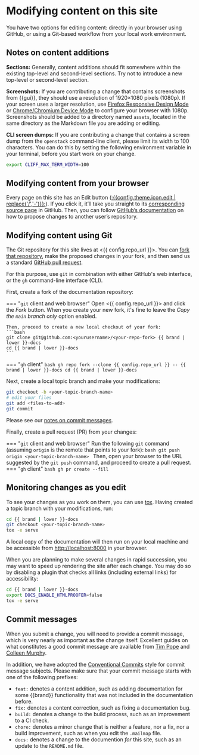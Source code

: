 # Modifying content on this site

You have two options for editing content: directly in your browser
using GitHub, or using a Git-based workflow from your local work
environment.

## Notes on content additions


**Sections:** Generally, content additions should fit somewhere within
the existing top-level and second-level sections. Try not to introduce
a new top-level or second-level section.

**Screenshots:** If you are contributing a change that contains
screenshots from {{gui}}, they should use a resolution of
1920×1080 pixels (1080p). If your screen uses a larger resolution, use
[Firefox Responsive Design
Mode](https://firefox-source-docs.mozilla.org/devtools-user/responsive_design_mode/)
or [Chrome/Chromium Device
Mode](https://developer.chrome.com/docs/devtools/device-mode/) to
configure your browser with 1080p.
Screenshots should be added to a directory named `assets`, located in
the same directory as the Markdown file you are adding or editing.

**CLI screen dumps:** If you are contributing a change that contains a
screen dump from the `openstack` command-line client, please limit its
width to 100 characters. You can do this by setting the following
environment variable in your terminal, before you start work on your
change.

``` bash
export CLIFF_MAX_TERM_WIDTH=100
```

## Modifying content from your browser

Every page on this site has an Edit button
([:{{config.theme.icon.edit | replace('/','-')}}:]({{page.edit_url}})).
If you click it, it’ll
take you straight to its [corresponding source page]({{page.edit_url}}) in GitHub. Then,
you can follow [GitHub’s
documentation](https://docs.github.com/en/repositories/working-with-files/managing-files/editing-files#editing-files-in-another-users-repository)
on how to propose changes to another user’s repository.


## Modifying content using Git

The Git repository for this site lives at <{{ config.repo_url }}>. You
can [fork that
repository](https://docs.github.com/en/get-started/quickstart/fork-a-repo),
make the proposed changes in your fork, and then send us a standard
[GitHub pull
request](https://docs.github.com/en/pull-requests/collaborating-with-pull-requests/proposing-changes-to-your-work-with-pull-requests/about-pull-requests).

For this purpose, use `git` in combination with either GitHub's web
interface, or the `gh` command-line interface (CLI).

First, create a fork of the documentation repository:

=== "`git` client and web browser"
    Open <{{ config.repo_url }}> and click the *Fork* button.
    When you create your new fork, it's fine to leave the
    *Copy the `main` branch only* option enabled.

    Then, proceed to create a new local checkout of your fork:
    ```bash
    git clone git@github.com:<yourusername>/<your-repo-fork> {{ brand | lower }}-docs
    cd {{ brand | lower }}-docs
    ```
=== "`gh` client"
    ```bash
    gh repo fork --clone {{ config.repo_url }} -- {{ brand | lower }}-docs
    cd {{ brand | lower }}-docs
    ```

Next, create a local topic branch and make your modifications:

```bash
git checkout -b <your-topic-branch-name>
# edit your files
git add <files-to-add>
git commit
```

Please see our [notes on commit messages](../quality).

Finally, create a pull request (PR) from your changes:

=== "`git` client and web browser"
    Run the following `git` command (assuming `origin` is the
    remote that points to your fork):
    ```bash
    git push origin <your-topic-branch-name>
    ```
    Then, open your browser to the URL suggested by the `git push`
    command, and proceed to create a pull request.
=== "`gh` client"
    ```bash
    gh pr create --fill
    ```

## Monitoring changes as you edit

To see your changes as you work on them, you can use
[tox](https://tox.wiki/en/latest/). Having created a topic branch with
your modifications, run:

```bash
cd {{ brand | lower }}-docs
git checkout <your-topic-branch-name>
tox -e serve
```

A local copy of the documentation will then run on your local machine
and be accessible from <http://localhost:8000> in your browser.

When you are planning to make several changes in rapid succession, you
may want to speed up rendering the site after each change. You may do
so by disabling a plugin that checks all links (including external
links) for accessibility:

```bash
cd {{ brand | lower }}-docs
export DOCS_ENABLE_HTMLPROOFER=false
tox -e serve
```

## Commit messages

When you submit a change, you will need to provide a commit message,
which is very nearly as important as the change itself. Excellent
guides on what constitutes a good commit message are available from
[Tim
Pope](https://tbaggery.com/2008/04/19/a-note-about-git-commit-messages.html)
and [Colleen
Murphy](http://www.gazlene.net/getting-work-done-in-open-source.html).

In addition, we have adopted the [Conventional
Commits](https://www.conventionalcommits.org/en/v1.0.0/) style for
commit message subjects. Please make sure that your commit message
starts with one of the following prefixes:

* `feat:` denotes a content addition, such as adding documentation for
  some {{brand}} functionality that was not included in
  the documentation before.
* `fix:` denotes a content correction, such as fixing a
  documentation bug.
* `build:` denotes a change to the build process, such as an
  improvement to a CI check.
* `chore:` denotes a minor change that is neither a feature, nor a
  fix, nor a build improvement, such as when you edit the `.mailmap`
  file.
* `docs:` denotes a change to the documention *for* this site, such as
  an update to the `README.md` file.
